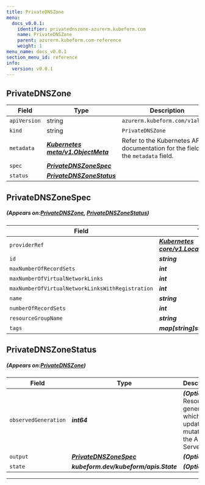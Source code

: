 ```yaml
---
title: PrivateDNSZone
menu:
  docs_v0.0.1:
    identifier: privatednszone-azurerm.kubeform.com
    name: PrivateDNSZone
    parent: azurerm.kubeform.com-reference
    weight: 1
menu_name: docs_v0.0.1
section_menu_id: reference
info:
  version: v0.0.1
---
```


## PrivateDNSZone
| Field | Type | Description |
| ------ | ----- | ----------- |
| `apiVersion` | string | `azurerm.kubeform.com/v1alpha1` |
|    `kind` | string | `PrivateDNSZone` |
| `metadata` | ***[Kubernetes meta/v1.ObjectMeta](https://kubernetes.io/docs/reference/generated/kubernetes-api/v1.13/#objectmeta-v1-meta)***|Refer to the Kubernetes API documentation for the fields of the `metadata` field.|
| `spec` | ***[PrivateDNSZoneSpec](#PrivateDNSZoneSpec)***||
| `status` | ***[PrivateDNSZoneStatus](#PrivateDNSZoneStatus)***||
## PrivateDNSZoneSpec
##### (Appears on:[PrivateDNSZone](#PrivateDNSZone), [PrivateDNSZoneStatus](#PrivateDNSZoneStatus))
| Field | Type | Description |
| ------ | ----- | ----------- |
| `providerRef` | ***[Kubernetes core/v1.LocalObjectReference](https://kubernetes.io/docs/reference/generated/kubernetes-api/v1.13/#localobjectreference-v1-core)***||
| `id` | ***string***||
| `maxNumberOfRecordSets` | ***int***| ***(Optional)*** |
| `maxNumberOfVirtualNetworkLinks` | ***int***| ***(Optional)*** |
| `maxNumberOfVirtualNetworkLinksWithRegistration` | ***int***| ***(Optional)*** |
| `name` | ***string***||
| `numberOfRecordSets` | ***int***| ***(Optional)*** |
| `resourceGroupName` | ***string***||
| `tags` | ***map[string]string***| ***(Optional)*** |
## PrivateDNSZoneStatus
##### (Appears on:[PrivateDNSZone](#PrivateDNSZone))
| Field | Type | Description |
| ------ | ----- | ----------- |
| `observedGeneration` | ***int64***| ***(Optional)*** Resource generation, which is updated on mutation by the API Server.|
| `output` | ***[PrivateDNSZoneSpec](#PrivateDNSZoneSpec)***| ***(Optional)*** |
| `state` | ***kubeform.dev/kubeform/apis.State***| ***(Optional)*** |
---
